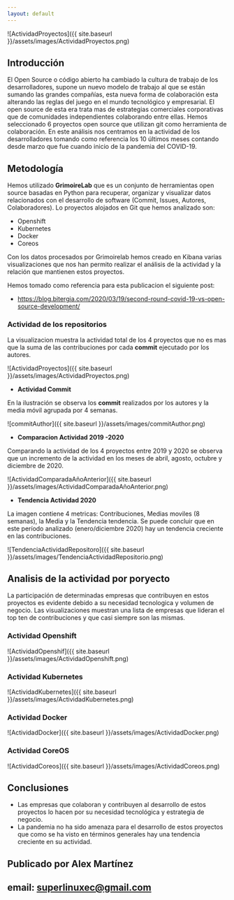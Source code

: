 ```yaml
---
layout: default
---
```



![ActividadProyectos]({{ site.baseurl }}/assets/images/ActividadProyectos.png)



## **Introducción**

El Open Source o código abierto ha cambiado la cultura de trabajo de los desarrolladores, supone un nuevo modelo de trabajo al que se están sumando las grandes compañías, esta nueva forma de colaboración esta alterando las reglas del juego en el mundo tecnológico y empresarial. El open source de esta era trata mas de estrategias comerciales corporativas que de comunidades independientes colaborando entre ellas. 
Hemos seleccionado 6 proyectos open source que utilizan git como herramienta de colaboración. En este análisis nos centramos en la actividad de los desarrolladores tomando como referencia los 10 últimos meses contando desde marzo que fue cuando inicio de la pandemia del COVID-19.

## **Metodología**

Hemos utilizado **GrimoireLab** que es un conjunto de herramientas  open source basadas en Python para recuperar, organizar y visualizar datos relacionados con el desarrollo de software (Commit, Issues, Autores, Colaboradores).
Lo proyectos alojados en Git que hemos analizado son:

* Openshift
* Kubernetes
* Docker
* Coreos


Con los datos procesados por Grimoirelab hemos creado  en Kibana varias visualizaciones que nos han permito realizar el análisis de la actividad y la relación que mantienen estos proyectos.

Hemos tomado como referencia para esta publicacion el siguiente post: 
* https://blog.bitergia.com/2020/03/19/second-round-covid-19-vs-open-source-development/ 


### Actividad de los repositorios

La visualizacion muestra la actividad total de los 4 proyectos que no es mas que la suma de las contribuciones por cada **commit** ejecutado por los autores.

![ActividadProyectos]({{ site.baseurl }}/assets/images/ActividadProyectos.png)

* **Actividad Commit**

En la ilustración se observa los **commit** realizados por los autores y la media móvil agrupada por 4 semanas.

![commitAuthor]({{ site.baseurl }}/assets/images/commitAuthor.png)

* **Comparacion Actividad 2019 -2020**

Comparando la actividad de los 4 proyectos entre 2019 y 2020 se observa que un incremento de la actividad en los meses de abril, agosto, octubre y diciembre de 2020.

![ActividadComparadaAñoAnterior]({{ site.baseurl }}/assets/images/ActividadComparadaAñoAnterior.png)

* **Tendencia Actividad 2020**

La imagen contiene 4 metricas: Contribuciones, Medias moviles (8 semanas), la Media y la Tendencia tendencia. Se puede concluir que en este período analizado (enero/diciembre 2020) hay un tendencia creciente en las contribuciones.

![TendenciaActividadRepositoro]({{ site.baseurl }}/assets/images/TendenciaActividadRepositorio.png)

## Analisis de la actividad por poryecto

La participación de determinadas empresas que contribuyen en estos proyectos es evidente debido a su necesidad tecnologica y volumen de negocio. Las visualizaciones muestran una lista de empresas que lideran el top ten de contribuciones y que casi siempre son las mismas.

### Actividad Openshift

![ActividadOpenshif]({{ site.baseurl }}/assets/images/ActividadOpenshift.png)
### Actividad Kubernetes

![ActividadKubernetes]({{ site.baseurl }}/assets/images/ActividadKubernetes.png)
### Actividad Docker

![ActividadDocker]({{ site.baseurl }}/assets/images/ActividadDocker.png)
### Actividad CoreOS

![ActividadCoreos]({{ site.baseurl }}/assets/images/ActividadCoreos.png)

## Conclusiones

* Las empresas que colaboran y contribuyen al desarrollo de estos proyectos lo hacen por su necesidad tecnológica y estrategia de negocio.
* La pandemia no ha sido amenaza para el desarrollo de estos proyectos que como se ha visto en términos generales hay una tendencia creciente en su actividad. 




## Publicado por Alex Martínez
## email: superlinuxec@gmail.com